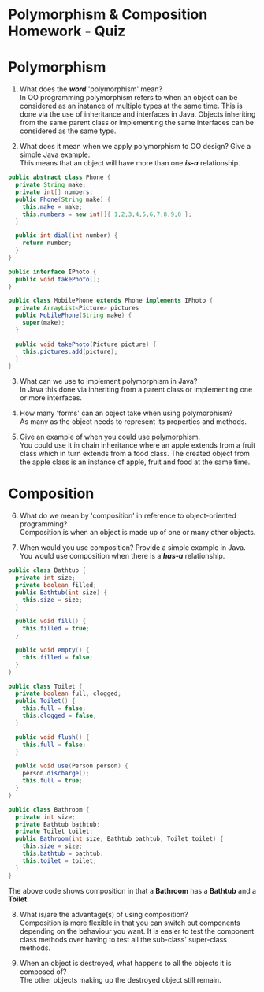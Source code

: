 # Polymorphism & Composition Homework - Quiz

# Polymorphism

1. What does the ___word___ 'polymorphism' mean?<br />
In OO programming polymorphism refers to when an object can be considered as an instance of multiple types at the same time.
This is done via the use of inheritance and interfaces in Java. Objects inheriting from the same parent class or
implementing the same interfaces can be considered as the same type.

2. What does it mean when we apply polymorphism to OO design? Give a simple Java example.<br />
This means that an object will have more than one ___is-a___ relationship.
```Java
public abstract class Phone {
  private String make;
  private int[] numbers;
  public Phone(String make) {
    this.make = make;
    this.numbers = new int[]{ 1,2,3,4,5,6,7,8,9,0 };
  }

  public int dial(int number) {
    return number;
  }
}
```
```Java
public interface IPhoto {
  public void takePhoto();
}
```
```Java
public class MobilePhone extends Phone implements IPhoto {
  private ArrayList<Picture> pictures
  public MobilePhone(String make) {
    super(make);
  }

  public void takePhoto(Picture picture) {
    this.pictures.add(picture);
  }
}
```

3. What can we use to implement polymorphism in Java?<br />
In Java this done via inheriting from a parent class or implementing one or more interfaces.

4. How many 'forms' can an object take when using polymorphism?<br />
As many as the object needs to represent its properties and methods.

5. Give an example of when you could use polymorphism.<br />
You could use it in chain inheritance where an apple extends from a fruit class which in turn extends from a food class.
The created object from the apple class is an instance of apple, fruit and food at the same time.


# Composition

6. What do we mean by 'composition' in reference to object-oriented programming?<br />
Composition is when an object is made up of one or many other objects.

7. When would you use composition? Provide a simple example in Java.<br />
You would use composition when there is a ___has-a___ relationship.
```Java
public class Bathtub {
  private int size;
  private boolean filled;
  public Bathtub(int size) {
    this.size = size;
  }

  public void fill() {
    this.filled = true;
  }

  public void empty() {
    this.filled = false;
  }
}
```
```Java
public class Toilet {
  private boolean full, clogged;
  public Toilet() {
    this.full = false;
    this.clogged = false;
  }

  public void flush() {
    this.full = false;
  }

  public void use(Person person) {
    person.discharge();
    this.full = true;
  }
}
```
```Java
public class Bathroom {
  private int size;
  private Bathtub bathtub;
  private Toilet toilet;
  public Bathroom(int size, Bathtub bathtub, Toilet toilet) {
    this.size = size;
    this.bathtub = bathtub;
    this.toilet = toilet;
  }
}
```
The above code shows composition in that a **Bathroom** has a **Bathtub** and a **Toilet**.

8. What is/are the advantage(s) of using composition?<br />
Composition is more flexible in that you can switch out components depending on the behaviour you want.
It is easier to test the component class methods over having to test all the sub-class' super-class methods.

9. When an object is destroyed, what happens to all the objects it is composed of?<br />
The other objects making up the destroyed object still remain.

